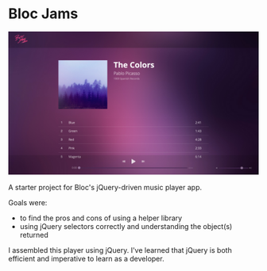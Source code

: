 <b><h1>Bloc Jams</b></h1>

![Image of Bloc Jams Project](https://github.com/caseytraverse/bloc-jams-jquery/blob/master/assets/images/bloc_jams.jpg)

A starter project for Bloc's jQuery-driven music player app.

Goals were: 
  -  to find the pros and cons of using a helper library
  -  using jQuery selectors correctly and understanding the object(s) returned

I assembled this player using jQuery. I've learned that jQuery is both efficient and imperative to learn as a developer.
